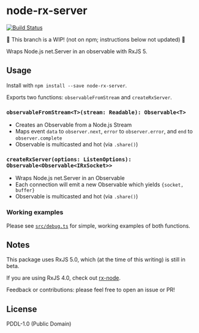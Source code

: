 # node-rx-server

[![Build Status](https://travis-ci.org/dancasey/node-rx-server.svg?branch=wip-connection)](https://travis-ci.org/dancasey/node-rx-server)

:construction: This branch is a WIP! (not on npm; instructions below not updated) :construction:

Wraps Node.js net.Server in an observable with RxJS 5.


## Usage

Install with `npm install --save node-rx-server`.

Exports two functions: `observableFromStream` and `createRxServer`.


### `observableFromStream<T>(stream: Readable): Observable<T>`

- Creates an Observable from a Node.js Stream
- Maps event `data` to `observer.next`, `error` to `observer.error`, and `end` to `observer.complete`
- Observable is multicasted and hot (via `.share()`)


### `createRxServer(options: ListenOptions): Observable<Observable<IRxSocket>>`

- Wraps Node.js net.Server in an Observable
- Each connection will emit a new Observable which yields `{socket, buffer}`
- Observable is multicasted and hot (via `.share()`)


### Working examples

Please see [`src/debug.ts`](https://github.com/dancasey/node-rx-server/blob/master/src/debug.ts) for simple, working examples of both functions.


## Notes

This package uses RxJS 5.0, which (at the time of this writing) is still in beta.

If you are using RxJS 4.0, check out [rx-node](https://github.com/Reactive-Extensions/rx-node).

Feedback or contributions: please feel free to open an issue or PR!


## License

PDDL-1.0 (Public Domain)

